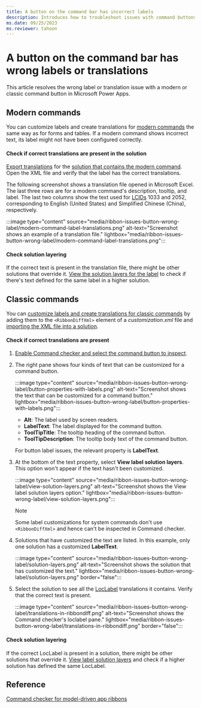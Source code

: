 ```yaml
---
title: A button on the command bar has incorrect labels
description: Introduces how to troubleshoot issues with command buttons not showing the correct label text in Microsoft Power Apps.
ms.date: 09/25/2023
ms.reviewer: tahoon
---
```

# A button on the command bar has wrong labels or translations

This article resolves the wrong label or translation issue with a modern or classic command button in Microsoft Power Apps.

## Modern commands

You can customize labels and create translations for [modern commands](/power-apps/maker/model-driven-apps/use-command-designer) the same way as for forms and tables. If a modern command shows incorrect text, its label might not have been configured correctly.

#### Check if correct translations are present in the solution

[Export translations](/power-apps/maker/model-driven-apps/translate-localizable-text) for the [solution that contains the modern command](/power-apps/maker/model-driven-apps/manage-commands-in-solutions). Open the XML file and verify that the label has the correct translations.

The following screenshot shows a translation file opened in Microsoft Excel. The last three rows are for a modern command's description, tooltip, and label. The last two columns show the text used for [LCIDs](/power-platform/admin/language-collations#language-and-associated-collation-used-with-dataverse) 1033 and 2052, corresponding to English (United States) and Simplified Chinese (China), respectively.

:::image type="content" source="media/ribbon-issues-button-wrong-label/modern-command-label-translations.png" alt-text="Screenshot shows an example of a translation file." lightbox="media/ribbon-issues-button-wrong-label/modern-command-label-translations.png":::

#### Check solution layering

If the correct text is present in the translation file, there might be other solutions that override it. [View the solution layers for the label](/power-apps/maker/data-platform/solution-layers#view-the-solution-layers-for-a-component) to check if there's text defined for the same label in a higher solution.

## Classic commands

You can [customize labels and create translations for classic commands](/power-apps/developer/model-driven-apps/use-localized-labels-ribbons) by adding them to the `<RibbonDiffXml>` element of a *customization.xml* file and [importing the XML file into a solution](/power-apps/developer/model-driven-apps/export-prepare-edit-import-ribbon).

#### Check if correct translations are present

1. [Enable Command checker and select the command button to inspect](/troubleshoot/power-platform/power-apps/create-and-use-apps/ribbon-issues#use-commmand-checker).
1. The right pane shows four kinds of text that can be customized for a command button.

    :::image type="content" source="media/ribbon-issues-button-wrong-label/button-properties-with-labels.png" alt-text="Screenshot shows the text that can be customized for a command button." lightbox="media/ribbon-issues-button-wrong-label/button-properties-with-labels.png":::

    - **Alt**: The label used by screen readers.
    - **LabelText**: The label displayed for the command button.
    - **ToolTipTitle**: The tooltip heading of the command button.
    - **ToolTipDescription**: The tooltip body text of the command button.

    For button label issues, the relevant property is **LabelText**.

1. At the bottom of the text property, select **View label solution layers**. This option won't appear if the text hasn't been customized.

    :::image type="content" source="media/ribbon-issues-button-wrong-label/view-solution-layers.png" alt-text="Screenshot shows the View label solution layers option." lightbox="media/ribbon-issues-button-wrong-label/view-solution-layers.png":::

    > [!NOTE]
    > Some label customizations for system commands don't use `<RibbonDiffXml>` and hence can't be inspected in Command checker.

1. Solutions that have customized the text are listed. In this example, only one solution has a customized **LabelText**.

    :::image type="content" source="media/ribbon-issues-button-wrong-label/solution-layers.png" alt-text="Screenshot shows the solution that has customized the text." lightbox="media/ribbon-issues-button-wrong-label/solution-layers.png" border="false":::

1. Select the solution to see all the [LocLabel](/power-apps/developer/model-driven-apps/use-localized-labels-ribbons#using-localized-labels) translations it contains. Verify that the correct text is present.

    :::image type="content" source="media/ribbon-issues-button-wrong-label/translations-in-ribbondiff.png" alt-text="Screenshot shows the Command checker's loclabel pane." lightbox="media/ribbon-issues-button-wrong-label/translations-in-ribbondiff.png" border="false":::

#### Check solution layering

If the correct LocLabel is present in a solution, there might be other solutions that override it. [View label solution layers](#check-if-correct-translations-are-present) and check if a higher solution has defined the same LocLabel.

## Reference

[Command checker for model-driven app ribbons](https://powerapps.microsoft.com/blog/introducing-command-checker-for-model-app-ribbons/)
